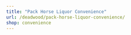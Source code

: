 ```yaml
---
title: "Pack Horse Liquor Convenience"
url: /deadwood/pack-horse-liquor-convenience/
shop: convenience
---
```

